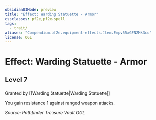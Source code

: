 ```yaml
---
obsidianUIMode: preview
title: "Effect: Warding Statuette - Armor"
cssclasses: pf2e,pf2e-spell
tags:
  - trait/
aliases: "Compendium.pf2e.equipment-effects.Item.Empv55xGFN2Mk3cu"
license: OGL
---
```

# Effect: Warding Statuette - Armor
## Level 7
### 






Granted by [[Warding Statuette|Warding Statuette]]

You gain resistance 1 against ranged weapon attacks.

*Source: Pathfinder Treasure Vault*
*OGL*